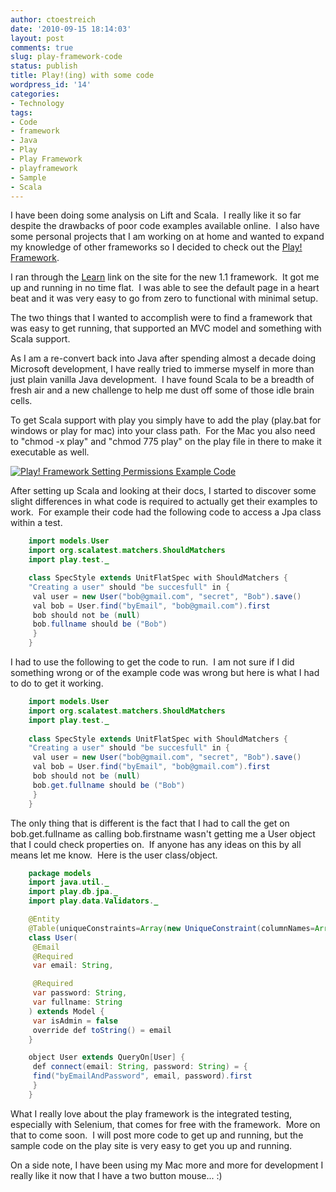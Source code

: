 ```yaml
---
author: ctoestreich
date: '2010-09-15 18:14:03'
layout: post
comments: true
slug: play-framework-code
status: publish
title: Play!(ing) with some code
wordpress_id: '14'
categories:
- Technology
tags:
- Code
- framework
- Java
- Play
- Play Framework
- playframework
- Sample
- Scala
---
```


I have been doing some analysis on Lift and Scala.  I really like it
so far despite the drawbacks of poor code examples available online.  I also
have some personal projects that I am working on at home and wanted to expand
my knowledge of other frameworks so I decided to check out the [Play! Framework][1].

I ran through the [Learn][2] link on the site for the new 1.1 framework.  It
got me up and running in no time flat.  I was able to see the default page in
a heart beat and it was very easy to go from zero to functional with minimal
setup.

The two things that I wanted to accomplish were to find a framework that was
easy to get running, that supported an MVC model and something with Scala
support.

As I am a re-convert back into Java after spending almost a decade doing
Microsoft development, I have really tried to immerse myself in more than just
plain vanilla Java development.  I have found Scala to be a breadth of fresh
air and a new challenge to help me dust off some of those idle brain cells.

To get Scala support with play you simply have to add the play (play.bat for
windows or play for mac) into your class path.  For the Mac you also need to
"chmod -x play" and "chmod 775 play" on the play file in there to make it
executable as well.

[![Play! Framework Setting Permissions Example Code][3]][4]

After setting up Scala and looking at their docs, I started to discover some
slight differences in what code is required to actually get their examples to
work.  For example their code had the following code to access a Jpa class
within a test.

``` java
    import models.User
    import org.scalatest.matchers.ShouldMatchers
    import play.test._

    class SpecStyle extends UnitFlatSpec with ShouldMatchers {
    "Creating a user" should "be succesfull" in {
     val user = new User("bob@gmail.com", "secret", "Bob").save()
     val bob = User.find("byEmail", "bob@gmail.com").first
     bob should not be (null)
     bob.fullname should be ("Bob")
     }
    }
```

I had to use the following to get the code to run.  I am not sure if I did
something wrong or of the example code was wrong but here is what I had to do
to get it working.

``` java
    import models.User
    import org.scalatest.matchers.ShouldMatchers
    import play.test._
    
    class SpecStyle extends UnitFlatSpec with ShouldMatchers {
    "Creating a user" should "be succesfull" in {
     val user = new User("bob@gmail.com", "secret", "Bob").save()
     val bob = User.find("byEmail", "bob@gmail.com").first
     bob should not be (null)
     bob.get.fullname should be ("Bob")
     }
    }
```

The only thing that is different is the fact that I had to call the get on
bob.get.fullname as calling bob.firstname wasn't getting me a User object that
I could check properties on.  If anyone has any ideas on this by all means let
me know.  Here is the user class/object.

``` java
    package models
    import java.util._
    import play.db.jpa._
    import play.data.Validators._

    @Entity
    @Table(uniqueConstraints=Array(new UniqueConstraint(columnNames=Array("email"))))
    class User(
     @Email
     @Required
     var email: String,

     @Required
     var password: String,
     var fullname: String
    ) extends Model {
     var isAdmin = false
     override def toString() = email
    }

    object User extends QueryOn[User] {
     def connect(email: String, password: String) = {
     find("byEmailAndPassword", email, password).first
     }
    }
```

What I really love about the play framework is the integrated testing,
especially with Selenium, that comes for free with the framework.  More on
that to come soon.  I will post more code to get up and running, but the
sample code on the play site is very easy to get you up and running.

On a side note, I have been using my Mac more and more for development I
really like it now that I have a two button mouse... :)

   [1]: http://www.playframework.org/ (Play! Framework)
   [2]: http://www.playframework.org/documentation/1.1-trunk/home
   [3]: http://build.christianoestreich.com/wp-content/uploads/2010/09/Screen-shot-2010-09-15-at-8.11.21-PM.png (Play! Framework Setup)
   [4]: http://build.christianoestreich.com/wp-content/uploads/2010/09/Screen-shot-2010-09-15-at-8.11.21-PM.png

